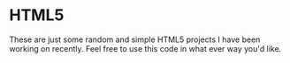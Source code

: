# HTML5

These are just some random and simple HTML5 projects I have been working on recently. Feel free to use this code in what ever way you'd like.
